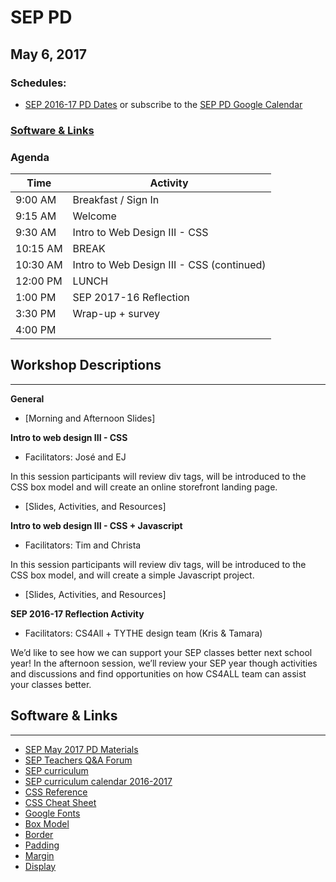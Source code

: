 # SEP PD
## May 6, 2017

### Schedules:
* [SEP 2016-17 PD Dates](https://drive.google.com/open?id=1scIhCYFxiCcKbgI1CG4HbLP8kZ7sSzzJVxxi3erTzkc) or subscribe to the [SEP PD Google Calendar](https://calendar.google.com/calendar/embed?src=strongschools.nyc_p8ub77g79n2k4f4ufi238pjh6k%40group.calendar.google.com&ctz=America/New_York) 

### [Software & Links](#links)

### Agenda

|Time | Activity |
| ----| ---------|
9:00 AM |Breakfast / Sign In
9:15 AM |Welcome
9:30 AM |Intro to Web Design III - CSS
10:15 AM |BREAK
10:30 AM |Intro to Web Design III - CSS (continued)
12:00 PM |LUNCH
1:00 PM |SEP 2017-16 Reflection
3:30 PM |Wrap-up + survey
4:00 PM |

## Workshop Descriptions
***
**General**

* [Morning and Afternoon Slides]

**Intro to web design III - CSS**
* Facilitators: José and EJ

In this session participants will review div tags, will be introduced to the CSS box model and will create an online storefront landing page.

* [Slides, Activities, and Resources]

**Intro to web design III - CSS + Javascript**
* Facilitators: Tim and Christa

In this session participants will review div tags, will be introduced to the CSS box model, and will create a simple Javascript project.

* [Slides, Activities, and Resources]

**SEP 2016-17 Reflection Activity**
* Facilitators: CS4All + TYTHE design team (Kris & Tamara)

We’d like to see how we can support your SEP classes better next school year! In the afternoon session, we’ll review your SEP year though activities and discussions and find opportunities on how CS4ALL team can assist your classes better.

## <a name="links">Software & Links</a>
***
* [SEP May 2017 PD Materials](https://drive.google.com/drive/folders/0B3omYkYPfQ0yV3ZBSVZtVlBZTlk?usp=sharing)
* [SEP Teachers Q&A Forum](http://tinyurl.com/septeachers)
* [SEP curriculum](https://drive.google.com/open?id=0B8D2ft9M8qQCamQwZGpJMEU2TEk)
* [SEP curriculum calendar 2016-2017](https://docs.google.com/a/strongschools.nyc/document/d/10a8UPH6-v-aoAXGVo1c68VapsTHkJXgzROd6vStX6ZU/edit?usp=sharing)
* [CSS Reference](https://www.w3schools.com/cssref/default.asp)
* [CSS Cheat Sheet](https://adam-marsden.co.uk/css-cheat-sheet/)
* [Google Fonts](https://fonts.google.com)
* [Box Model](https://www.w3schools.com/css/css_boxmodel.asp)
* [Border](https://www.w3schools.com/css/css_border.asp)
* [Padding](https://www.w3schools.com/css/css_padding.asp)
* [Margin](https://www.w3schools.com/css/css_margin.asp)
* [Display](https://www.w3schools.com/cssref/pr_class_display.asp)

